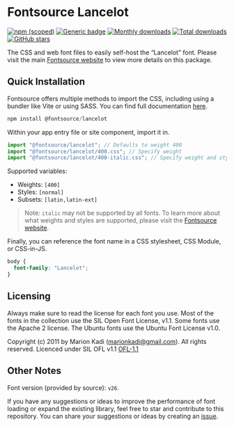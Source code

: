 # Fontsource Lancelot

[![npm (scoped)](https://img.shields.io/npm/v/@fontsource/lancelot?color=brightgreen)](https://www.npmjs.com/package/@fontsource/lancelot) [![Generic badge](https://img.shields.io/badge/fontsource-passing-brightgreen)](https://github.com/fontsource/fontsource) [![Monthly downloads](https://badgen.net/npm/dm/@fontsource/lancelot)](https://github.com/fontsource/fontsource) [![Total downloads](https://badgen.net/npm/dt/@fontsource/lancelot)](https://github.com/fontsource/fontsource) [![GitHub stars](https://img.shields.io/github/stars/fontsource/fontsource.svg?style=social&label=Star)](https://github.com/fontsource/fontsource/stargazers)

The CSS and web font files to easily self-host the “Lancelot” font. Please visit the main [Fontsource website](https://fontsource.org/fonts/lancelot) to view more details on this package.

## Quick Installation

Fontsource offers multiple methods to import the CSS, including using a bundler like Vite or using SASS. You can find full documentation [here](https://fontsource.org/docs/getting-started/introduction).

```javascript
npm install @fontsource/lancelot
```

Within your app entry file or site component, import it in.

```javascript
import "@fontsource/lancelot"; // Defaults to weight 400
import "@fontsource/lancelot/400.css"; // Specify weight
import "@fontsource/lancelot/400-italic.css"; // Specify weight and style
```

Supported variables:
- Weights: `[400]`
- Styles: `[normal]`
- Subsets: `[latin,latin-ext]`

> Note: `italic` may not be supported by all fonts. To learn more about what weights and styles are supported, please visit the [Fontsource website](https://fontsource.org/fonts/lancelot).

Finally, you can reference the font name in a CSS stylesheet, CSS Module, or CSS-in-JS.

```css
body {
  font-family: "Lancelot";
}
```

## Licensing
Always make sure to read the license for each font you use. Most of the fonts in the collection use the SIL Open Font License, v1.1. Some fonts use the Apache 2 license. The Ubuntu fonts use the Ubuntu Font License v1.0.

Copyright (c) 2011 by Marion Kadi (marionkadi@gmail.com). All rights reserved. Licenced under SIL OFL v1.1
[OFL-1.1](https://openfontlicense.org)

## Other Notes
Font version (provided by source): `v26`.

If you have any suggestions or ideas to improve the performance of font loading or expand the existing library, feel free to star and contribute to this repository. You can share your suggestions or ideas by creating an [issue](https://github.com/fontsource/fontsource/issues).